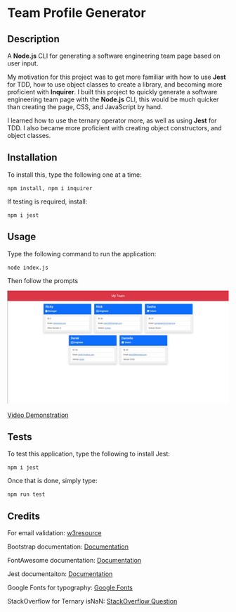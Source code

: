 # Team Profile Generator

## Description

A **Node.js** CLI for generating a software engineering team page based on user input.

My motivation for this project was to get more familiar with how to use **Jest** for TDD, how to use object classes to create a library, and becoming more proficient with **Inquirer**. I built this project to quickly generate a software engineering team page with the **Node.js** CLI, this would be much quicker than creating the page, CSS, and JavaScript by hand.

I learned how to use the ternary operator more, as well as using **Jest** for TDD. I also became more proficient with creating object constructors, and object classes.

## Installation

To install this, type the following one at a time:

```
npm install, npm i inquirer
```

If testing is required, install:

```
npm i jest
```

## Usage

Type the following command to run the application:

```
node index.js
```

Then follow the prompts

![Screenshot](./assets/images/screenshot.jpg)

[Video Demonstration](https://drive.google.com/file/d/1fVV8cweOLlwlhAPe5UeFdNhGGYPlm4lY/view)

## Tests

To test this application, type the following to install Jest:

```
npm i jest
```

Once that is done, simply type:

```
npm run test
```

## Credits

For email validation: [w3resource](https://www.w3resource.com/javascript/form/email-validation.php)

Bootstrap documentation: [Documentation](https://getbootstrap.com/docs/5.1/getting-started/introduction/)

FontAwesome documentation: [Documentation](https://fontawesome.com/docs)

Jest documentaiton: [Documentation](https://jestjs.io/docs/getting-started)

Google Fonts for typography: [Google Fonts](https://fonts.google.com/)

StackOverflow for Ternary isNaN: [StackOverflow Question](https://stackoverflow.com/questions/37051115/ternary-operator-isnan)